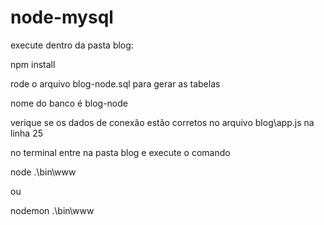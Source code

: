 # node-mysql

execute dentro da pasta blog:

npm install

rode o arquivo blog-node.sql para gerar as tabelas

nome do banco é blog-node

verique se os dados de conexão estão corretos no arquivo blog\app.js na linha 25


no terminal entre na pasta blog e execute o comando

node .\bin\www

ou 

nodemon .\bin\www

